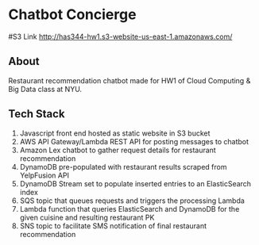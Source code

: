 # Chatbot Concierge #

#S3 Link
http://has344-hw1.s3-website-us-east-1.amazonaws.com/

## About ##

Restaurant recommendation chatbot made for HW1 of Cloud Computing & Big Data class at NYU.

## Tech Stack ##

1. Javascript front end hosted as static website in S3 bucket
2. AWS API Gateway/Lambda REST API for posting messages to chatbot
3. Amazon Lex chatbot to gather request details for restaurant recommendation
4. DynamoDB pre-populated with restaurant results scraped from YelpFusion API
5. DynamoDB Stream set to populate inserted entries to an ElasticSearch index
6. SQS topic that queues requests and triggers the processing Lambda
7. Lambda function that queries ElasticSearch and DynamoDB for the given cuisine and resulting restaurant PK
8. SNS topic to facilitate SMS notification of final restaurant recommendation

